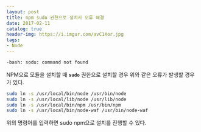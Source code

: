 ```yaml
---
layout: post
title: npm sudo 권한으로 설치시 오류 해결
date: 2017-02-11
catalog: true
header-img: https://i.imgur.com/avC1Xor.jpg
tags:
- Node
---
```


```bash
-bash: sodu: command not found
```

NPM으로 모듈을 설치할 때 <code><b>sudo</b></code> 권한으로 설치할 경우 위와 같은 오류가 발생할 경우가 있다.


```bash
sudo ln -s /usr/local/bin/node /usr/bin/node
sudo ln -s /usr/local/lib/node /usr/lib/node
sudo ln -s /usr/local/bin/npm /usr/bin/npm
sudo ln -s /usr/local/bin/node-waf /usr/bin/node-waf
```

위의 명령어를 입력하면 sudo npm으로 설치를 진행할 수 있다.